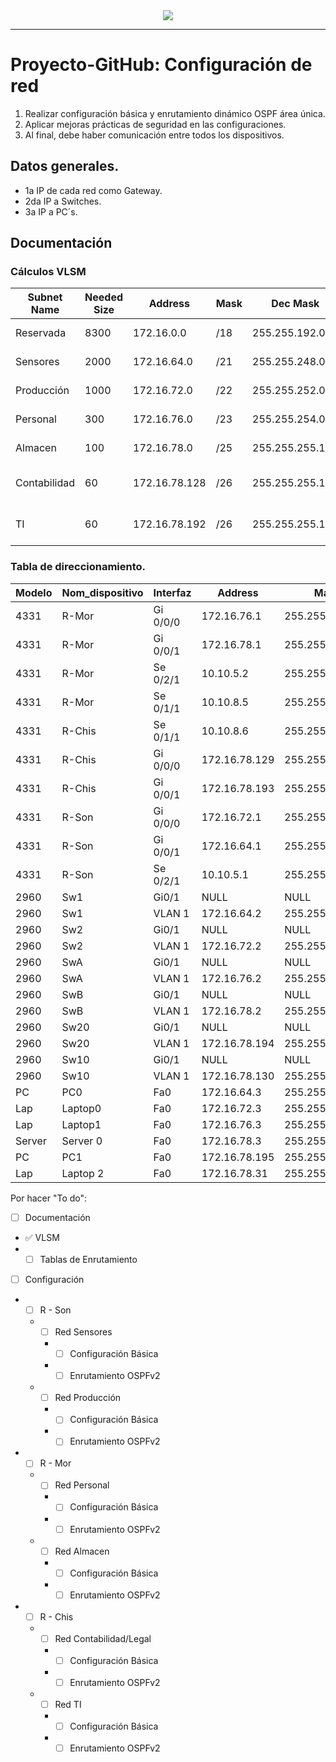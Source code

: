 <div align="center"><img src="https://www.brandbucket.com/sites/default/files/logo_uploads/334406/large_devmonks.png"></div>

***
# **Proyecto-GitHub: Configuración de red**

  1. Realizar configuración básica y enrutamiento dinámico OSPF área única.
  2. Aplicar mejoras prácticas de seguridad en las configuraciones.
  3. Al final, debe haber comunicación entre todos los dispositivos.

## Datos generales.
  
  * 1a IP de cada red como Gateway.
  * 2da IP a Switches.
  * 3a IP a PC´s.
  
## Documentación
### Cálculos VLSM

| Subnet Name | Needed Size | Address | Mask | Dec Mask | Assignable Range |
| ------ | ------ | ------ | ------ | ------ | ------ |
| Reservada | 8300 | 172.16.0.0 | /18 | 255.255.192.0 | 172.16.0.1 - 172.16.63.254 |
| Sensores | 2000 | 172.16.64.0 | /21 | 255.255.248.0 | 172.16.64.1 - 172.16.71.254 |
| Producción | 1000 | 172.16.72.0 | /22 | 255.255.252.0 | 172.16.72.1 - 172.16.75.254 |
| Personal | 300 | 172.16.76.0 | /23 | 255.255.254.0 | 172.16.76.1 - 172.16.77.254 |
| Almacen | 100 | 172.16.78.0 | /25 | 255.255.255.128 | 172.16.78.1 - 172.16.78.126 |
| Contabilidad | 60 | 172.16.78.128 | /26 | 255.255.255.192 | 172.16.78.129 - 172.16.78.190 |
| TI | 60 | 172.16.78.192 | /26 | 255.255.255.192 | 172.16.78.193 - 172.16.78.254 |


### Tabla de direccionamiento. 

| Modelo | Nom_dispositivo | Interfaz | Address | Mask | OSPF_Área | ID_ROUTER | ID_PROCESO |
| ------ | ------ | ------ | ------ | ------ | ------ | ------ | ------ |
| 4331 | R-Mor | Gi 0/0/0 | 172.16.76.1 | 255.255.254.0 | 0 | xxx | 100 |
| 4331 | R-Mor | Gi 0/0/1 | 172.16.78.1 | 255.255.255.128 |  0 | xxx | 100 |
| 4331 | R-Mor | Se 0/2/1 | 10.10.5.2 | 255.255.255.252 | 0 | xxx | 100 |
| 4331 | R-Mor | Se 0/1/1 | 10.10.8.5 | 255.255.255.252 | 0 | xxx | 100 |
| 4331 | R-Chis | Se 0/1/1 | 10.10.8.6 | 255.255.255.252 | 0 | xxx | 100 |
| 4331 | R-Chis | Gi 0/0/0 | 172.16.78.129| 255.255.255.192 | 0 | xxx | 100 |
| 4331 | R-Chis | Gi 0/0/1 | 172.16.78.193 | 255.255.255.192 | 0 | xxx | 100 |
| 4331 | R-Son | Gi 0/0/0| 172.16.72.1 | 255.255.252.0 | 0 | xxx | 100 |
| 4331 | R-Son | Gi 0/0/1 | 172.16.64.1 | 255.255.248.0 | 0 | xxx | 100 |
| 4331 | R-Son | Se 0/2/1 | 10.10.5.1 | 255.255.255.252 | 0 | xxx | 100 |
| 2960 | Sw1 | Gi0/1 | NULL | NULL | NULL | NULL | NULL |
| 2960 | Sw1 |  VLAN 1| 172.16.64.2 | 255.255.248.0 |  NULL | NULL | NULL |
| 2960 | Sw2 | Gi0/1 | NULL | NULL | NULL | NULL | NULL |
| 2960 | Sw2 | VLAN 1 | 172.16.72.2 | 255.255.252.0 | NULL | NULL | NULL |
| 2960 | SwA | Gi0/1 | NULL | NULL | NULL | NULL | NULL |
| 2960 | SwA | VLAN 1 | 172.16.76.2 | 255.255.254.0 | NULL | NULL | NULL |
| 2960 | SwB | Gi0/1 | NULL | NULL | NULL | NULL | NULL |
| 2960 | SwB | VLAN 1 | 172.16.78.2 | 255.255.255.128 | NULL | NULL | NULL |
| 2960 | Sw20 | Gi0/1 | NULL | NULL | NULL | NULL | NULL |
| 2960 | Sw20 | VLAN 1 | 172.16.78.194 | 255.255.255.192 | NULL | NULL | NULL |
| 2960 | Sw10 | Gi0/1 | NULL | NULL | NULL | NULL | NULL |
| 2960 | Sw10 | VLAN 1 | 172.16.78.130 | 255.255.255.192 | NULL | NULL | NULL |
| PC | PC0 | Fa0 | 172.16.64.3 | 255.255.248.0 | NULL | NULL | NULL |
| Lap | Laptop0 | Fa0 | 172.16.72.3 | 255.255.252.0 |  NULL | NULL | NULL |
| Lap | Laptop1 | Fa0 | 172.16.76.3 | 255.255.254.0 | NULL | NULL | NULL |
| Server | Server 0 | Fa0 | 172.16.78.3 | 255.255.255.128 |  NULL | NULL | NULL |
| PC | PC1 | Fa0 | 172.16.78.195 | 255.255.255.192 | NULL | NULL | NULL |
| Lap | Laptop 2 | Fa0 | 172.16.78.31 | 255.255.255.192 |  NULL | NULL | NULL |

Por hacer "To do":
* [ ] Documentación
- ✅ VLSM
- * [ ] Tablas de Enrutamiento
* [ ] Configuración
- * [ ] R - Son
   - * [ ] Red Sensores
      - * [ ] Configuración Básica
      - * [ ] Enrutamiento OSPFv2
   - * [ ] Red Producción
      - * [ ] Configuración Básica
      - * [ ] Enrutamiento OSPFv2
- * [ ] R - Mor
   - * [ ] Red Personal
      - * [ ] Configuración Básica
      - * [ ] Enrutamiento OSPFv2 
   - * [ ] Red Almacen 
      - *  [ ] Configuración Básica
      - * [ ] Enrutamiento OSPFv2 
- * [ ] R - Chis 
   - * [ ] Red Contabilidad/Legal
      - *  [ ] Configuración Básica
      - *  [ ] Enrutamiento OSPFv2 
    - * [ ] Red TI
      - * [ ] Configuración Básica
      - *  [ ] Enrutamiento OSPFv2 
